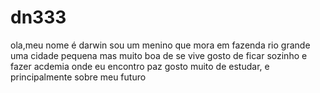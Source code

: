 # dn333
ola,meu nome é darwin 
 sou um menino que mora em fazenda rio grande uma cidade pequena mas muito boa de se vive
gosto de ficar sozinho
e fazer acdemia onde eu encontro paz 
gosto muito de estudar, e principalmente sobre meu futuro
